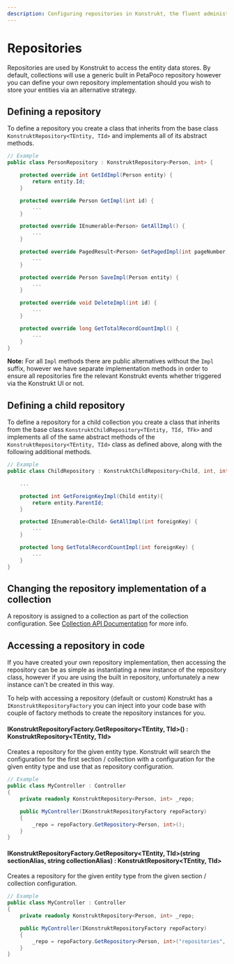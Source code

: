 ```yaml
---
description: Configuring repositories in Konstrukt, the fluent administration panel builder for Umbraco.
---
```


# Repositories

Repositories are used by Konstrukt to access the entity data stores. By default, collections will use a generic built in PetaPoco repository however you can define your own repository implementation should you wish to store your entities via an alternative strategy.

## Defining a repository

To define a repository you create a class that inherits from the base class `KonstruktRepository<TEntity, TId>` and implements all of its abstract methods.

````csharp
// Example
public class PersonRepository : KonstruktRepository<Person, int> {

    protected override int GetIdImpl(Person entity) {
        return entity.Id;
    }

    protected override Person GetImpl(int id) {
        ...
    }

    protected override IEnumerable<Person> GetAllImpl() {
        ...
    }

    protected override PagedResult<Person> GetPagedImpl(int pageNumber, int pageSize, Expression<Func<Person, bool>> whereClause, Expression<Func<Person, object>> orderBy, SortDirection orderDirection) {
        ...
    }

    protected override Person SaveImpl(Person entity) {
        ...
    }

    protected override void DeleteImpl(int id) {
        ...
    }

    protected override long GetTotalRecordCountImpl() {
        ...
    }
}
````

**Note:** For all `Impl` methods there are public alternatives without the `Impl` suffix, however we have separate implementation methods in order to ensure all repositories fire the relevant Konstrukt events whether triggered via the Konstrukt UI or not.

## Defining a child repository

To define a repository for a child collection you create a class that inherits from the base class `KonstruktChildRepository<TEntity, TId, TFk>` and implements all of the same abstract methods of the `KonstruktRepository<TEntity, TId>` class as defined above, along with the following additional methods.

````csharp
// Example
public class ChildRepository : KonstruktChildRepository<Child, int, int> {

    ...

    protected int GetForeignKeyImpl(Child entity){
        return entity.ParentId;
    }

    protected IEnumerable<Child> GetAllImpl(int foreignKey) {
        ...
    }

    protected long GetTotalRecordCountImpl(int foreignKey) {
        ...
    }
}
````

## Changing the repository implementation of a collection

A repository is assigned to a collection as part of the collection configuration. See [Collection API Documentation](collections.md#changing-a-collection-repository-implementation) for more info.

## Accessing a repository in code

If you have created your own repository implementation, then accessing the repository can be as simple as instantiating a new instance of the repository class, however if you are using the built in repository, unfortunately a new instance can't be created in this way.

To help with accessing a repository (default or custom) Konstrukt has a `IKonstruktRepositoryFactory` you can inject into your code base with couple of factory methods to create the repository instances for you.

#### **IKonstruktRepositoryFactory.GetRepository&lt;TEntity, TId&gt;() : KonstruktRepository&lt;TEntity, TId&gt;**

Creates a repository for the given entity type. Konstrukt will search the configuration for the first section / collection with a configuration for the given entity type and use that as repository configuration.

````csharp
// Example
public class MyController : Controller
{
    private readonly KonstruktRepository<Person, int> _repo;

    public MyController(IKonstruktRepositoryFactory repoFactory) 
    {
        _repo = repoFactory.GetRepository<Person, int>();
    }
}
````

#### **IKonstruktRepositoryFactory.GetRepository&lt;TEntity, TId&gt;(string sectionAlias, string collectionAlias) : KonstruktRepository&lt;TEntity, TId&gt;**

Creates a repository for the given entity type from the given section / collection configuration.

````csharp
// Example
public class MyController : Controller
{
    private readonly KonstruktRepository<Person, int> _repo;

    public MyController(IKonstruktRepositoryFactory repoFactory) 
    {
        _repo = repoFactory.GetRepository<Person, int>("repositories", "person");
    }
}
````

